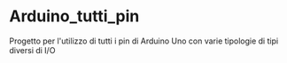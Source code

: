 # Arduino_tutti_pin
Progetto per l'utilizzo di tutti i pin di Arduino Uno con varie tipologie di tipi diversi di I/O
